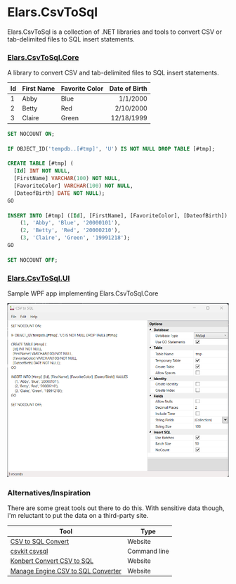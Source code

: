 # Elars.CsvToSql
Elars.CsvToSql is a collection of .NET libraries and tools to convert CSV or tab-delimited files to SQL insert statements.

### [Elars.CsvToSql.Core](../../tree/main/Elars.CsvToSql.Core)
A library to convert CSV and tab-delimited files to SQL insert statements.

| Id | First Name | Favorite Color | Date of Birth |
|----|------------|-----------------|---------------:|
| 1  | Abby       | Blue            | 1/1/2000      |
| 2  | Betty      | Red             | 2/10/2000     |
| 3  | Claire     | Green           | 12/18/1999    |

```sql
SET NOCOUNT ON;

IF OBJECT_ID('tempdb..[#tmp]', 'U') IS NOT NULL DROP TABLE [#tmp];

CREATE TABLE [#tmp] (
  [Id] INT NOT NULL, 
  [FirstName] VARCHAR(100) NOT NULL, 
  [FavoriteColor] VARCHAR(100) NOT NULL, 
  [DateofBirth] DATE NOT NULL);
GO

INSERT INTO [#tmp] ([Id], [FirstName], [FavoriteColor], [DateofBirth]) VALUES 
    (1, 'Abby', 'Blue', '20000101'),
    (2, 'Betty', 'Red', '20000210'),
    (3, 'Claire', 'Green', '19991218');
GO

SET NOCOUNT OFF;
```

### [Elars.CsvToSql.UI](../../tree/main/Elars.CsvToSql.UI)
Sample WPF app implementing Elars.CsvToSql.Core

![Screenshot 1](./Elars.CsvToSql.UI/Screenshots/screenshot1.png "CsvToSql UI")

### Alternatives/Inspiration
There are some great tools out there to do this. With sensitive data though, I'm reluctant to put the data on a third-party site.

|Tool|Type|
|----|----|
|[CSV to SQL Convert](https://www.convertcsv.com/csv-to-sql.htm)|Website|
|[csvkit csvsql](https://github.com/wireservice/csvkit)|Command line|
|[Konbert Convert CSV to SQL](https://konbert.com/convert/csv/to/sql)|Website|
|[Manage Engine CSV to SQL Converter](https://www.site24x7.com/tools/csv-to-sql.html)|Website|
